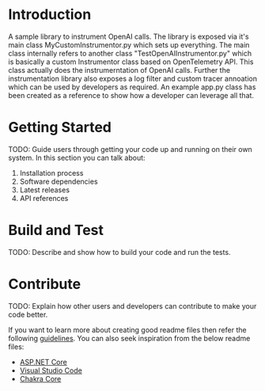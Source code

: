 # Introduction 
A sample library to instrument OpenAI calls. The library is exposed via it's main class MyCustomInstrumentor.py which sets up everything.
The main class internally refers to another class "TestOpenAIInstrumentor.py" which is basically a custom Instrumentor class based on OpenTelemetry API. This class actually does the instrumerntation of OpenAI calls. 
Further the instrumentation library also exposes a log filter and custom tracer annoation which can be used by developers as required.
An example app.py class has been created as a reference to show how a developer can leverage all that.

# Getting Started
TODO: Guide users through getting your code up and running on their own system. In this section you can talk about:
1.	Installation process
2.	Software dependencies
3.	Latest releases
4.	API references

# Build and Test
TODO: Describe and show how to build your code and run the tests. 

# Contribute
TODO: Explain how other users and developers can contribute to make your code better. 

If you want to learn more about creating good readme files then refer the following [guidelines](https://docs.microsoft.com/en-us/azure/devops/repos/git/create-a-readme?view=azure-devops). You can also seek inspiration from the below readme files:
- [ASP.NET Core](https://github.com/aspnet/Home)
- [Visual Studio Code](https://github.com/Microsoft/vscode)
- [Chakra Core](https://github.com/Microsoft/ChakraCore)
